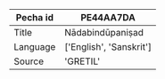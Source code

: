 |Pecha id | PE44AA7DA
| --- | --- 
|Title | Nādabindūpaniṣad 
|Language | ['English', 'Sanskrit']
|Source | 'GRETIL'